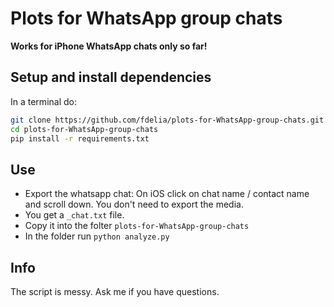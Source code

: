 # Plots for WhatsApp group chats

**Works for iPhone WhatsApp chats only so far!**

## Setup and install dependencies
In a terminal do:
```bash
git clone https://github.com/fdelia/plots-for-WhatsApp-group-chats.git
cd plots-for-WhatsApp-group-chats
pip install -r requirements.txt
```

## Use
* Export the whatsapp chat: On iOS click on chat name / contact name and scroll down. You don't need to export the media.
* You get a `_chat.txt` file.
* Copy it into the folter `plots-for-WhatsApp-group-chats`
* In the folder run `python analyze.py`

## Info
The script is messy. Ask me if you have questions.
